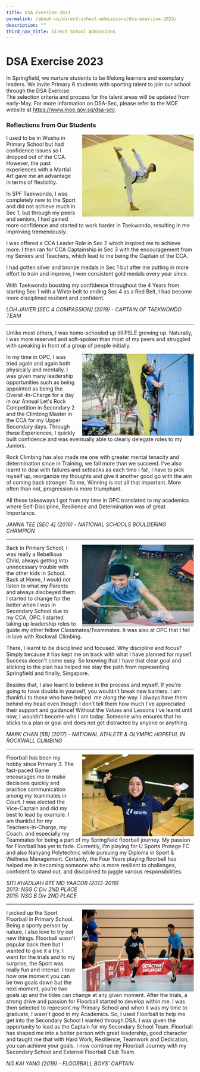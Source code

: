 ```yaml
---
title: DSA Exercise 2023
permalink: /about-us/direct-school-admissions/dsa-exercise-2023/
description: ""
third_nav_title: Direct School Admissions
---
```

# **DSA Exercise 2023**
In Springfield, we nurture students to be lifelong learners and exemplary leaders. We invite Primary 6 students with sporting talent to join our school through the DSA Exercise.
<br>The selection criteria and process for the talent areas will be updated from early-May. For more information on DSA-Sec, please refer to the MOE website at https://www.moe.gov.sg/dsa-sec



### Reflections from Our Students

<img src="/images/javier.jpg" style="width:300px;height:220px;margin-left:15px;" align="right">

I used to be in Wushu in Primary School but had confidence issues so I dropped out of the CCA. However, the past experiences with a Martial Art gave me an advantage in terms of flexibility.

In SPF Taekwondo, I was completely new to the Sport and did not achieve much in Sec 1, but through my peers and seniors, I had gained more confidence and started to work harder in Taekwondo, resulting in me improving tremendously.

I was offered a CCA Leader Role in Sec 2 which inspired me to achieve more. I then ran for CCA Captainship in Sec 3 with the encouragement from my Seniors and Teachers, which lead to me being the Captain of the CCA.

I had gotten silver and bronze medals in Sec 1 but after me putting in more effort to train and improve, I won consistent gold medals every year since.

With Taekwondo boosting my confidence throughout the 4 Years from starting Sec 1 with a White belt to ending Sec 4 as a Red Belt, I had become more disciplined resilient and confident.

_LOH JAVIER \[SEC 4 COMPASSION\] (2019) - CAPTAIN OF TAEKWONDO TEAM_

* * *


Unlike most others, I was home-schooled up till PSLE growing up. Naturally, I was more reserved and soft-spoken than most of my peers and struggled with speaking in front of a group of people initially.

<img src="/images/JENNA.jpg" style="width:300px;height:220px;margin-left:15px;" align="right">

In my time in OPC, I was tried again and again both physically and mentally. I was given many leadership opportunities such as being appointed as being the Overall-In-Charge for a day in our Annual Let's Rock Competition in Secondary 2 and the Climbing Master in the CCA for my Upper Secondary days. Through these Experiences, I quickly built confidence and was eventually able to clearly delegate roles to my Juniors. 

Rock Climbing has also made me one with greater mental tenacity and determination since in Training, we fail more than we succeed. I've also learnt to deal with failures and setbacks as each time I fall, I have to pick myself up, reorganize my thoughts and give it another good go with the aim of coming back stronger. To me, Winning is not all that important. More often than not, progression is more triumphant.

All these takeaways I got from my time in OPC translated to my academics where Self-Discipline, Resilience and Determination was of great Importance.

_JANNA TEE \[SEC 4\] (2016) - NATIONAL SCHOOLS BOULDERING CHAMPION_

* * *

<img src="/images/MARK.jpg" style="width:300px;height:220px;margin-left:15px;" align="right">

Back in Primary School, I was really a Rebellious Child, always getting into unnecessary trouble with the other kids in School. Back at Home, I would not listen to what my Parents and always disobeyed them. I started to change for the better when I was in Secondary School due to my CCA, OPC. I started taking up leadership roles to guide my other fellow Classmates/Teammates. It was also at OPC that I fell in love with Rockwall Climbing.

There, I learnt to be disciplined and focused. Why discipline and focus? Simply because it has kept me on track with what I have planned for myself. Success doesn't come easy. So knowing that I have that clear goal and sticking to the plan has helped me stay the path from representing Springfield and finally, Singapore.

Besides that, I also learnt to believe in the process and myself. If you're going to have doubts in yourself, you wouldn't break new barriers. I am thankful to those who have helped&nbsp; me along the way. I always have them behind my head even though I don't tell them how much I've appreciated their support and guidance! Without the Values and Lessons I've learnt until now, I wouldn't become who I am today. Someone who ensures that he sticks to a plan or goal and does not get distracted by anyone or anything.

_MARK CHAN \[5B\] (2017) - NATIONAL ATHLETE &amp; OLYMPIC HOPEFUL IN ROCKWALL CLIMBING_

* * *

<img src="/images/F404C84B.jpeg" style="width:300px;height:220px;margin-left:15px;" align="right">

Floorball has been my hobby since Primary 3. The fast-paced Game encourages me to make decisions quickly and practice communication among my teammates in Court. I was elected the Vice-Captain and did my best to lead by example. 
I am thankful for my Teachers-In-Charge, my Coach, and especially my Teammates for being a part of my Springfield floorball journey. My passion for Floorball has yet to fade. Currently, I'm playing for U Sports Protege FC and also Nanyang Polytechnic while pursuing my Diploma in Sport &amp; Wellness Management. Certainly, the Four Years playing floorball has helped me in becoming someone who is more resilient to challenges, confident to stand out, and disciplined to juggle various responsibilities.

_SITI KHADIJAH BTE MD YAACOB (2013-2016)_    
_2013: NSG C Div 2ND&nbsp;PLACE_     
_2015: NSG B Div 2ND PLACE_

* * *

<img src="/images/2019.jpg" style="width:300px;height:220px;margin-left:15px;" align="right">

I picked up the Sport Floorball in Primary School. Being a sporty person by nature, I also love to try out new things. Floorball wasn't popular back then but I wanted to give it a try. I went for the trials and to my surprise, the Sport was really fun and intense. I love how one moment you can be two goals down but the next moment, you're two goals up and the tides can change at any given moment. After the trials, a strong drive and passion for Floorball started to develop within me. I was then selected to represent my Primary School and when it was my time to graduate, I wasn't good in my Academics. So, I used Floorball to help me get into the Secondary School I wanted through DSA. I was given the opportunity to lead as the Captain for my Secondary School Team. Floorball has shaped me into a better person with great leadership, good character and taught me that with Hard Work, Resilience, Teamwork and Dedication, you can achieve your goals. I now continue my Floorball Journey with my Secondary School and External Floorball Club Team.  

_NG KAI YANG (2019) - FLOORBALL BOYS' CAPTAIN_